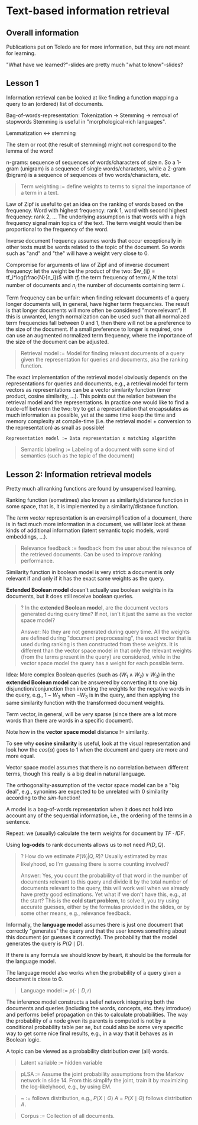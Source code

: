 Text-based information retrieval
================================

Overall information
-------------------

Publications put on Toledo are for more information, but they are not meant for learning.

"What have we learned?"-slides are pretty much "what to know"-slides?

Lesson 1
--------

Information retrieval can be looked at like finding a function mapping a query to an (ordered) list of documents.

Bag-of-words-representation: Tokenization -> Stemming -> removal of stopwords
Stemming is useful in "morphological-rich languages".

Lemmatization <-> stemming

The stem or root (the result of stemming) might not correspond to the lemma of the word!

n-grams: sequence of sequences of words/characters of size n. So a 1-gram (unigram) is a sequence of single
words/characters, while a 2-gram (bigram) is a sequence of sequences of two words/characters, etc.

> Term weighting := define weights to terms to signal the importance of a term in a text.

Law of Zipf is useful to get an idea on the ranking of words based on the frequency.
Word with highest frequency: rank 1, word with second highest frequency: rank 2, ...
The underlying assumption is that words with a high frequency signal main topics of the text.
The term weight would then be proportional to the frequency of the word.

Inverse document frequency assumes words that occur exceptionally in other texts must be words related to the topic of the document.
So words such as "and" and "the" will have a weight very close to 0.

Compromise for arguments of law of Zipf and of inverse document frequency: let the weight be the product of the two:
$w_{ij} = tf_i*log(\frac{N}{n_i})$ with $tf_i$ the term frequency of term $i$, $N$ the total number of documents and $n_i$ the
number of documents containing term $i$.

Term frequency can be unfair: when finding relevant documents of a query longer documents will, in general, have higher term frequencies.
The result is that longer documents will more often be considered "more relevant". If this is unwanted, length normalization can be used
such that all normalized term frequencies fall between 0 and 1, then there will not be a preference to the size of the document.
If a small preference to longer is required, one can use an augmented normalized term frequency, where the importance of the size of the
document can be adjusted.

> Retrieval model := Model for finding relevant documents of a query given the representation for queries and documents, aka the ranking function.

The exact implementation of the retrieval model obviously depends on the representations for queries and documents, e.g., a retrieval model for
term vectors as representations can be a vector similarity function (inner product, cosine similarity, ...). This points out the relation between
the retrieval model and the representations.
In practice one would like to find a trade-off between the two: try to get a representation that
encapsulates as much information as possible, yet at the same time keep the time and memory complexity at compile-time (i.e. the retrieval model +
conversion to the representation) as small as possible!

`Representation model := Data representation x matching algorithm`

> Semantic labeling := Labeling of a document with some kind of semantics (such as the topic of the document)

Lesson 2: Information retrieval models
--------------------------------------

Pretty much all ranking functions are found by unsupervised learning.

Ranking function (sometimes) also known as similarity/distance function in some space, that is, it is implemented by a similarity/distance function.

The *term vector* representation is an oversimplification of a document, there is in fact much more information in a document, we will later look at
these kinds of additional information (latent semantic topic models, word embeddings, ...).

> Relevance feedback := feedback from the user about the relevance of the retrieved documents. Can be used to improve ranking performance.

Similarity function in boolean model is very strict: a document is only relevant if and only if it has the exact same weights as the query.

**Extended Boolean model** doesn't actually use boolean weights in its documents, but it does still receive boolean queries.

> ? In the **extended Boolean model**, are the document vectors generated during query time? If not, isn't it just the same as the vector space model?
>
> Answer: No they are not generated during query time. All the weights are defined during "document preprocessing", the exact vector that is used during
> ranking is then constructed from these weights. It is different than the vector space model in that only the relevant weights
> (from the terms present in the query) are considered, while in the vector space model the query has a weight for each possible term.

Idea: More complex Boolean queries (such as $(W_1 \wedge W_2) \vee W_3$) in the **extended Boolean model** can be answered by converting it to one big
disjunction/conjunction then inverting the weights for the negative words in the query, e.g., $1-W_3$ when $\lnot W_3$ is in the query, and then applying
the same similarity function with the transformed document weights.

Term vector, in general, will be very sparse (since there are a lot more words than there are words in a specific document).

Note how in the **vector space model** distance != similarity.

To see why **cosine similarity** is useful, look at the visual representation and look how the $cos(\alpha)$ goes to 1 when the document and query are
more and more equal.

Vector space model assumes that there is no correlation between different terms, though this really is a big deal in natural language.

The orthogonality-assumption of the vector space model can be a "big deal", e.g., synonims are expected to be unrelated with 0 similarity according to
the $sim$-function!

A model is a bag-of-words representation when it does not hold into account any of the sequential information, i.e., the ordering of the terms in a sentence.

Repeat: we (usually) calculate the term weights for document by $TF \cdot IDF$.

Using **log-odds** to rank documents allows us to not need $P(D, Q)$.

> ? How do we estimate $P(W_i \vert Q, R)$? Usually estimated by max likelyhood, so I'm guessing there is some counting involved?
>
> Answer: Yes, you count the probability of that word in the number of documents relevant to this query and divide it by the total number of documents relevant
> to the query, this will work well when we already have pretty good estimations. Yet what if we don't have this, e.g., at the start? This is the
> **cold start problem**, to solve it, you try using accurate guesses, either by the formulas provided in the slides, or by some other means, e.g.,
> relevance feedback.

Informally, the **language model** assumes there is just one document that correctly "generates" the query and that the user knows something about this document
(or guesses it correctly). The probability that the model generates the query is $P(Q \mid D)$.

If there is any formula we should know by heart, it should be the formula for the language model.

The language model also works when the probability of a query given a document is close to 0.

> Language model := $p(\cdot \mid D, r)$

The inference model constructs a belief network integrating both the documents and queries (including the words, concepts, etc. they introduce) and performs
belief propagation on this to calculate probabilities. The way the probability of a node given its parents is computed is not by a conditional probability
table per se, but could also be some very specific way to get some nice final results, e.g., in a way that it behaves as in Boolean logic.

A topic can be viewed as a probability distribution over (all) words.

> Latent variable := hidden variable

> pLSA := Assume the joint probability assumptions from the Markov network in slide 14. From this simplify the joint, train it by maximizing the log-likelyhood, e.g., by using EM.

> ~ := follows distribution, e.g., $P(X \mid \Theta) ~ A$ = $P(X \mid \Theta)$ follows distribution $A$.

> Corpus := Collection of all documents.
